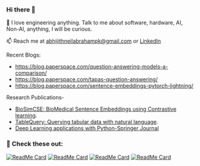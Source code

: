 ### Hi there 👋
<!--
![](https://media.tenor.com/images/76ddd52c083db7ed839874e3e28a8119/tenor.gif)
-->

🔭 I love engineering anything. Talk to me about software, hardware, AI, Non-AI, anything, I will be curious.

   
📫 Reach me at abhijithneilabrahampk@gmail.com or [LinkedIn](https://www.linkedin.com/in/abhijith-neil-abraham-765165141/. )    

    

Recent Blogs: 
- https://blog.paperspace.com/question-answering-models-a-comparison/
- https://blog.paperspace.com/tapas-question-answering/
- https://blog.paperspace.com/sentence-embeddings-pytorch-lightning/

Research Publications-   
- [BioSimCSE: BioMedical Sentence Embeddings using Contrastive learning](https://aclanthology.org/2022.louhi-1.10/).  
- [TableQuery: Querying tabular data with natural language](https://arxiv.org/abs/2202.00454).    
- [Deep Learning applications with Python-Springer Journal](https://link.springer.com/chapter/10.1007%2F978-3-030-66519-7_2)



<!--
**abhijithneilabraham/abhijithneilabraham** is a ✨ _special_ ✨ repository because its `README.md` (this file) appears on your GitHub profile.

To know how I iterated my career, check out my [AI roadmap](https://app.reallyconfused.co/roadmap?roadmap=141) ! 
Here are some ideas to get you started:

- 🔭 I’m currently working on ...
- 🌱 I’m currently learning ...
- 👯 I’m looking to collaborate on ...
- 🤔 I’m looking for help with ...
- 💬 Ask me about ...
- 📫 How to reach me: ...
- 😄 Pronouns: ...
- ⚡ Fun fact: ...
-->



###  👋 Check these out:
[![ReadMe Card](https://github-readme-stats.vercel.app/api/pin/?username=kindsmiles&repo=pyvigate)](https://github.com/kindsmiles/pyvigate)
[![ReadMe Card](https://github-readme-stats.vercel.app/api/pin/?username=autonomio&repo=jako)](https://github.com/autonomio/jako)
[![ReadMe Card](https://github-readme-stats.vercel.app/api/pin/?username=nfflow&repo=pubmedflow)](https://github.com/nfflow/pubmedflow) 
[![ReadMe Card](https://github-readme-stats.vercel.app/api/pin/?username=nfflow&repo=redditflow)](https://github.com/nfflow/redditflow) 
